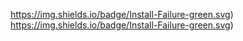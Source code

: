https://img.shields.io/badge/Install-Failure-green.svg)
https://img.shields.io/badge/Install-Failure-green.svg)